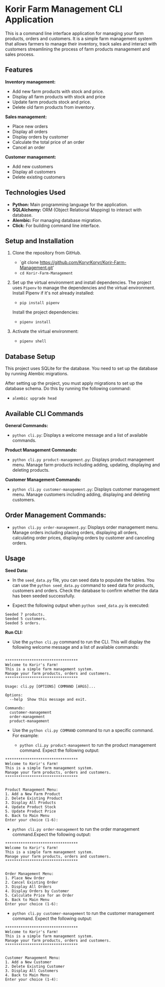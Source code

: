 # Korir Farm Management CLI Application

This is a command line interface application for managing your farm products, orders and customers. It is a simple farm management system that allows farmers to manage their inventory, track sales and interact with customers streamlining the process of farm products management and sales process.

## Features

**Inventory management:**

- Add new farm products with stock and price.
- Display all farm products with stock and price
- Update farm products stock and price.
- Delete old farm products from inventory.

**Sales management:**

- Place new orders
- Display all orders
- Display orders by customer
- Calculate the total price of an order
- Cancel an order

**Customer management:**

- Add new customers
- Display all customers
- Delete existing customers

## Technologies Used

- **Python:** Main programming language for the application.
- **SQLAlchemy:** ORM (Object Relational Mapping) to interact with database.
- **Alembic:** For managing database migration.
- **Click:** For building command line interface.

## Setup and Installation

1. Clone the repository from GitHub.

   - `git clone https://github.com/KoryrKoryr/Korir-Farm-Management.git'
   - `cd Korir-Farm-Management`

2. Set up the virtual environment and install dependencies.
   The project uses `Pipenv` to manage the dependencies and the virtual environment. Install Pipenv if it's not already installed:

   - `pip install pipenv`

   Install the project dependencies:

   - `pipenv install`

3. Activate the virtual environment:

   - `pipenv shell`

## Database Setup

This project uses SQLite for the database. You need to set up the database by running Alembic migrations.

After setting up the project, you must apply migrations to set up the database schema. Do this by running the following command:

- `alembic upgrade head`

## Available CLI Commands

**General Commands:**

- `python cli.py`: Displays a welcome message and a list of available commands.

**Product Management Commands:**

- `python cli.py product-management.py`: Displays product management menu. Manage farm products including adding, updating, displaying and deleting products.

**Customer Management Commands:**

- `python cli.py customer-management.py`: Displays customer management menu. Manage customers including adding, displaying and deleting customers.

## **Order Management Commands:**

- `python cli.py order-management.py`: Displays order management menu. Manage orders including placing orders, displaying all orders, calculating order prices, displaying orders by customer and canceling orders.

## Usage

**Seed Data:**

- In the `seed_data.py` file, you can seed data to populate the tables. You can use the `python seed_data.py` command to seed data for products, customers and orders. Check the database to confirm whether the data has been seeded successfully.

- Expect the following output when `python seed_data.py` is executed:

```
Seeded 7 products.
Seeded 5 customers.
Seeded 5 orders.
```

**Run CLI:**

- Use the `python cli.py` command to run the CLI. This will display the following welcome message and a list of available commands:

```

*********************************
Welcome to Korir's Farm!
This is a simple farm management system.
Manage your farm products, orders and customers.
*********************************

Usage: cli.py [OPTIONS] COMMAND [ARGS]...

Options:
  --help  Show this message and exit.

Commands:
  customer-management
  order-management
  product-management

```

- Use the `python cli.py COMMAND` command to run a specific command. For example:

  - `python cli.py product-management` to run the product management command. Expect the following output:

```
*********************************
Welcome to Korir's Farm!
This is a simple farm management system.
Manage your farm products, orders and customers.
*********************************


Product Management Menu:
1. Add a New Farm Product
2. Delete Existing Product
3. Display All Products
4. Update Product Stock
5. Update Product Price
6. Back to Main Menu
Enter your choice (1-6):
```

- `python cli.py order-management` to run the order management command.Expect the following output:

```
*********************************
Welcome to Korir's Farm!
This is a simple farm management system.
Manage your farm products, orders and customers.
*********************************


Order Management Menu:
1. Place New Order
2. Cancel Existing Order
3. Display All Orders
4. Display Orders by Customer
5. Calculate Price for an Order
6. Back to Main Menu
Enter your choice (1-6):
```

- `python cli.py customer-management` to run the customer management command. Expect the following output:

```
*********************************
Welcome to Korir's Farm!
This is a simple farm management system.
Manage your farm products, orders and customers.
*********************************


Customer Management Menu:
1. Add a New Customer
2. Delete Existing Customer
3. Display All Customers
4. Back to Main Menu
Enter your choice (1-4):
```
